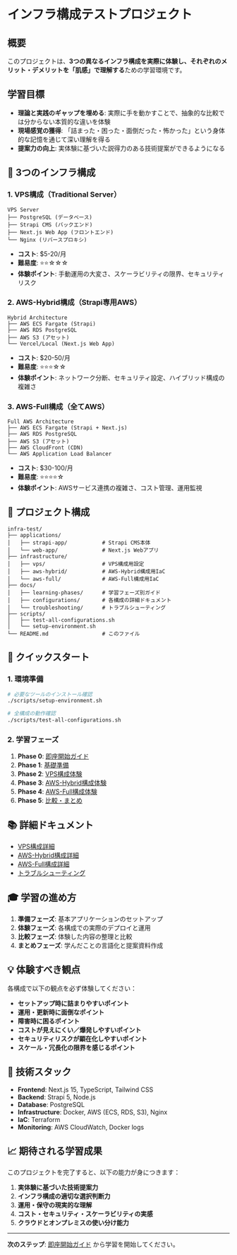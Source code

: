 # インフラ構成テストプロジェクト

## 概要

このプロジェクトは、**3つの異なるインフラ構成を実際に体験し、それぞれのメリット・デメリットを「肌感」で理解する**ための学習環境です。

## 学習目標

- **理論と実践のギャップを埋める**: 実際に手を動かすことで、抽象的な比較では分からない本質的な違いを体験
- **現場感覚の獲得**: 「詰まった・困った・面倒だった・怖かった」という身体的な記憶を通じて深い理解を得る
- **提案力の向上**: 実体験に基づいた説得力のある技術提案ができるようになる

## 🎯 3つのインフラ構成

### 1. VPS構成（Traditional Server）
```
VPS Server
├── PostgreSQL (データベース)
├── Strapi CMS (バックエンド)
├── Next.js Web App (フロントエンド)
└── Nginx (リバースプロキシ)
```
- **コスト**: $5-20/月
- **難易度**: ⭐⭐☆☆☆
- **体験ポイント**: 手動運用の大変さ、スケーラビリティの限界、セキュリティリスク

### 2. AWS-Hybrid構成（Strapi専用AWS）
```
Hybrid Architecture
├── AWS ECS Fargate (Strapi)
├── AWS RDS PostgreSQL
├── AWS S3 (アセット)
└── Vercel/Local (Next.js Web App)
```
- **コスト**: $20-50/月
- **難易度**: ⭐⭐⭐☆☆
- **体験ポイント**: ネットワーク分断、セキュリティ設定、ハイブリッド構成の複雑さ

### 3. AWS-Full構成（全てAWS）
```
Full AWS Architecture
├── AWS ECS Fargate (Strapi + Next.js)
├── AWS RDS PostgreSQL
├── AWS S3 (アセット)
├── AWS CloudFront (CDN)
└── AWS Application Load Balancer
```
- **コスト**: $30-100/月
- **難易度**: ⭐⭐⭐⭐☆
- **体験ポイント**: AWSサービス連携の複雑さ、コスト管理、運用監視

## 📁 プロジェクト構成

```
infra-test/
├── applications/
│   ├── strapi-app/           # Strapi CMS本体
│   └── web-app/              # Next.js Webアプリ
├── infrastructure/
│   ├── vps/                  # VPS構成用設定
│   ├── aws-hybrid/           # AWS-Hybrid構成用IaC
│   └── aws-full/             # AWS-Full構成用IaC
├── docs/
│   ├── learning-phases/      # 学習フェーズ別ガイド
│   ├── configurations/       # 各構成の詳細ドキュメント
│   └── troubleshooting/      # トラブルシューティング
├── scripts/
│   ├── test-all-configurations.sh
│   └── setup-environment.sh
└── README.md                 # このファイル
```

## 🚀 クイックスタート

### 1. 環境準備
```bash
# 必要なツールのインストール確認
./scripts/setup-environment.sh

# 全構成の動作確認
./scripts/test-all-configurations.sh
```

### 2. 学習フェーズ
1. **Phase 0**: [即座開始ガイド](docs/learning-phases/phase0-immediate-start.md)
2. **Phase 1**: [基礎準備](docs/learning-phases/phase1-preparation.md)
3. **Phase 2**: [VPS構成体験](docs/learning-phases/phase2-vps.md)
4. **Phase 3**: [AWS-Hybrid構成体験](docs/learning-phases/phase3-aws-hybrid.md)
5. **Phase 4**: [AWS-Full構成体験](docs/learning-phases/phase4-aws-full.md)
6. **Phase 5**: [比較・まとめ](docs/learning-phases/phase5-comparison.md)

## 📚 詳細ドキュメント

- [VPS構成詳細](docs/configurations/vps-configuration.md)
- [AWS-Hybrid構成詳細](docs/configurations/aws-hybrid-configuration.md)
- [AWS-Full構成詳細](docs/configurations/aws-full-configuration.md)
- [トラブルシューティング](docs/troubleshooting/common-issues.md)

## 🎓 学習の進め方

1. **準備フェーズ**: 基本アプリケーションのセットアップ
2. **体験フェーズ**: 各構成での実際のデプロイと運用
3. **比較フェーズ**: 体験した内容の整理と比較
4. **まとめフェーズ**: 学んだことの言語化と提案資料作成

## 💡 体験すべき観点

各構成で以下の観点を必ず体験してください：

- **セットアップ時に詰まりやすいポイント**
- **運用・更新時に面倒なポイント**
- **障害時に困るポイント**
- **コストが見えにくい／爆発しやすいポイント**
- **セキュリティリスクが顕在化しやすいポイント**
- **スケール・冗長化の限界を感じるポイント**

## 🔧 技術スタック

- **Frontend**: Next.js 15, TypeScript, Tailwind CSS
- **Backend**: Strapi 5, Node.js
- **Database**: PostgreSQL
- **Infrastructure**: Docker, AWS (ECS, RDS, S3), Nginx
- **IaC**: Terraform
- **Monitoring**: AWS CloudWatch, Docker logs

## 📈 期待される学習成果

このプロジェクトを完了すると、以下の能力が身につきます：

1. **実体験に基づいた技術提案力**
2. **インフラ構成の適切な選択判断力**
3. **運用・保守の現実的な理解**
4. **コスト・セキュリティ・スケーラビリティの実感**
5. **クラウドとオンプレミスの使い分け能力**

---

**次のステップ**: [即座開始ガイド](docs/learning-phases/phase0-immediate-start.md) から学習を開始してください。 
